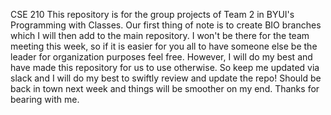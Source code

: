 CSE 210 
This repository is for the group projects of Team 2 
in BYUI's Programming with Classes. Our first thing of note
is to create BIO branches which I will then add to the main repository.
I won't be there for the team meeting this week, so if it is easier for you 
all to have someone else be the leader for organization purposes feel free.
However, I will do my best and have made this repository for us to use otherwise.
So keep me updated via slack and I will do my best to swiftly review and update the repo!
Should be back in town next week and things will be smoother on my end. Thanks for bearing 
with me.